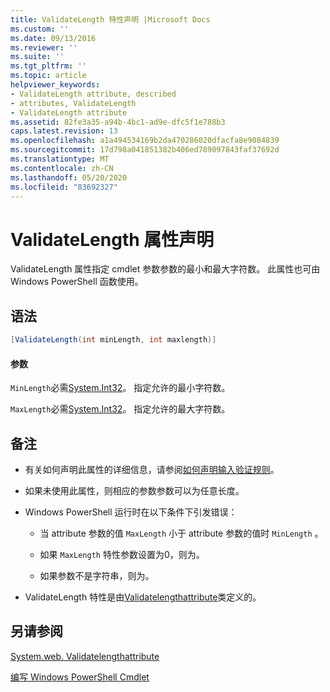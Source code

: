 ```yaml
---
title: ValidateLength 特性声明 |Microsoft Docs
ms.custom: ''
ms.date: 09/13/2016
ms.reviewer: ''
ms.suite: ''
ms.tgt_pltfrm: ''
ms.topic: article
helpviewer_keywords:
- ValidateLength attribute, described
- attributes, ValidateLength
- ValidateLength attribute
ms.assetid: 82fe3a35-a94b-4bc1-ad9e-dfc5f1e788b3
caps.latest.revision: 13
ms.openlocfilehash: a1a494534169b2da470286020dfacfa8e9084839
ms.sourcegitcommit: 17d798a041851382b406ed789097843faf37692d
ms.translationtype: MT
ms.contentlocale: zh-CN
ms.lasthandoff: 05/20/2020
ms.locfileid: "83692327"
---
```

# <a name="validatelength-attribute-declaration"></a>ValidateLength 属性声明

ValidateLength 属性指定 cmdlet 参数参数的最小和最大字符数。 此属性也可由 Windows PowerShell 函数使用。

## <a name="syntax"></a>语法

```csharp
[ValidateLength(int minLength, int maxlength)]
```

#### <a name="parameters"></a>参数

`MinLength`必需[System.Int32](/dotnet/api/System.Int32)。 指定允许的最小字符数。

`MaxLength`必需[System.Int32](/dotnet/api/System.Int32)。 指定允许的最大字符数。

## <a name="remarks"></a>备注

- 有关如何声明此属性的详细信息，请参阅[如何声明输入验证规则](./how-to-validate-parameter-input.md)。

- 如果未使用此属性，则相应的参数参数可以为任意长度。

- Windows PowerShell 运行时在以下条件下引发错误：

  - 当 attribute 参数的值 `MaxLength` 小于 attribute 参数的值时 `MinLength` 。

  - 如果 `MaxLength` 特性参数设置为0，则为。

  - 如果参数不是字符串，则为。

- ValidateLength 特性是由[Validatelengthattribute](/dotnet/api/System.Management.Automation.ValidateLengthAttribute)类定义的。

## <a name="see-also"></a>另请参阅

[System.web. Validatelengthattribute](/dotnet/api/System.Management.Automation.ValidateLengthAttribute)

[编写 Windows PowerShell Cmdlet](./writing-a-windows-powershell-cmdlet.md)
